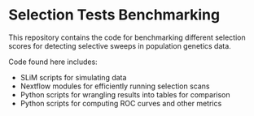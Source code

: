 # Selection Tests Benchmarking

This repository contains the code for benchmarking different selection scores for detecting selective sweeps in population genetics data.

Code found here includes:

- SLiM scripts for simulating data
- Nextflow modules for efficiently running selection scans
- Python scripts for wrangling results into tables for comparison
- Python scripts for computing ROC curves and other metrics

